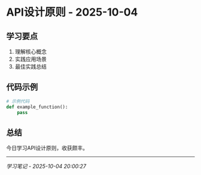 # API设计原则 - 2025-10-04

## 学习要点
1. 理解核心概念
2. 实践应用场景
3. 最佳实践总结

## 代码示例
```python
# 示例代码
def example_function():
    pass
```

## 总结
今日学习API设计原则，收获颇丰。

---
*学习笔记 - 2025-10-04 20:00:27*
